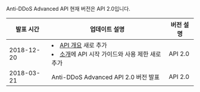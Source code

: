 [//]: # (chinagitpath:XXXXX)

Anti-DDoS Advanced API 현재 버전은 API 2.0입니다.

| 발표 시간   | 업데이트 설명                                                     | 버전 설명 |
| ---------- | ------------------------------------------------------------ | -------- |
| 2018-12-20 |<li> [API 개요](https://cloud.tencent.com/document/product/1014/31130) 새로 추가</li><li>[소개](https://cloud.tencent.com/document/product/1014/31129)에 API 시작 가이드와 사용 제한 새로 추가</li> | API 2.0  |
| 2018-03-21 | Anti-DDoS Advanced API 2.0 버전 발표                  | API 2.0  |


